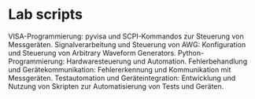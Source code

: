 # Lab scripts

VISA-Programmierung: pyvisa und SCPI-Kommandos zur Steuerung von Messgeräten.
Signalverarbeitung und Steuerung von AWG: Konfiguration und Steuerung von Arbitrary Waveform Generators.
Python-Programmierung: Hardwaresteuerung und Automation.
Fehlerbehandlung und Gerätekommunikation: Fehlererkennung und Kommunikation mit Messgeräten.
Testautomation und Geräteintegration: Entwicklung und Nutzung von Skripten zur Automatisierung von Tests und Geräten.

